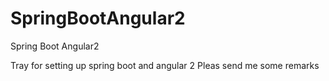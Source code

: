 # SpringBootAngular2
Spring Boot Angular2

Tray for setting up spring boot and angular 2
Pleas send me some remarks 
